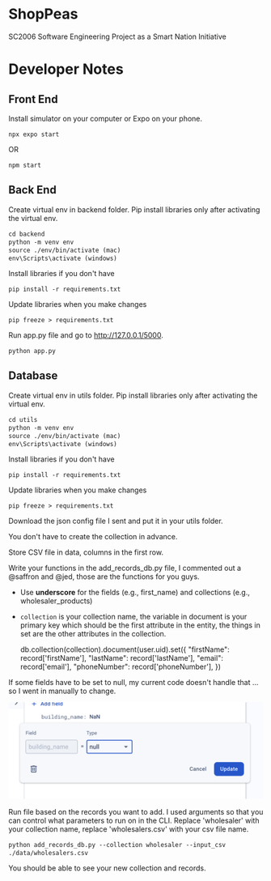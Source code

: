 # ShopPeas
SC2006 Software Engineering Project as a Smart Nation Initiative

# Developer Notes

## Front End

Install simulator on your computer or Expo on your phone.

    npx expo start

OR

    npm start

## Back End

Create virtual env in backend folder. Pip install libraries only after activating the virtual env.

    cd backend
    python -m venv env
    source ./env/bin/activate (mac)
    env\Scripts\activate (windows)

Install libraries if you don't have

    pip install -r requirements.txt

Update libraries when you make changes

    pip freeze > requirements.txt

Run app.py file and go to http://127.0.0.1/5000.

    python app.py

## Database

Create virtual env in utils folder. Pip install libraries only after activating the virtual env.

    cd utils
    python -m venv env
    source ./env/bin/activate (mac)
    env\Scripts\activate (windows)

Install libraries if you don't have

    pip install -r requirements.txt

Update libraries when you make changes

    pip freeze > requirements.txt

Download the json config file I sent and put it in your utils folder.

You don't have to create the collection in advance.

Store CSV file in data, columns in the first row.

Write your functions in the add_records_db.py file, I commented out a @saffron and @jed, those are the functions for you guys. 

- Use **underscore** for the fields (e.g., first_name) and collections (e.g., wholesaler_products)
- `collection` is your collection name, the variable in document is your primary key which should be the first attribute in the entity, the things in set are the other attributes in the collection.

    db.collection(collection).document(user.uid).set({
        "firstName": record['firstName'],
        "lastName": record['lastName'],
        "email": record['email'],
        "phoneNumber": record['phoneNumber'],
    })

If some fields have to be set to null, my current code doesn't handle that ... so I went in manually to change.

![alt text](./assets/temp.png)

Run file based on the records you want to add. I used arguments so that you can control what parameters to run on in the CLI. Replace 'wholesaler' with your collection name, replace 'wholesalers.csv' with your csv file name.

    python add_records_db.py --collection wholesaler --input_csv ./data/wholesalers.csv

You should be able to see your new collection and records.
